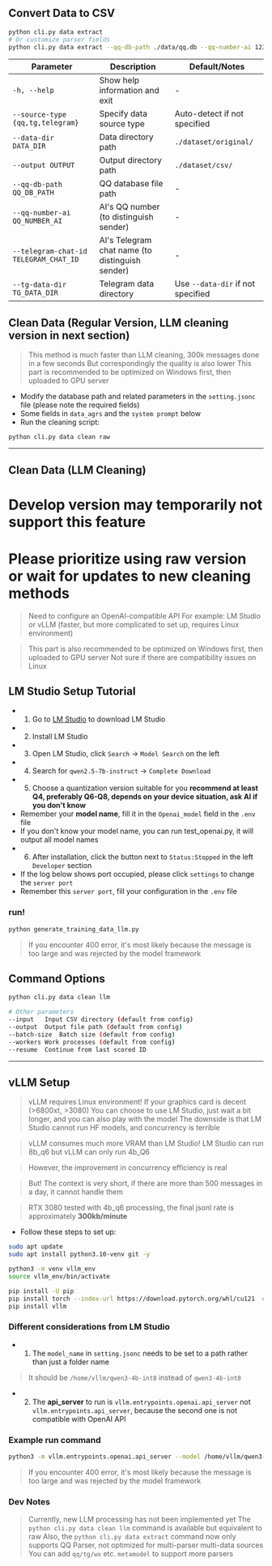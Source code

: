 ## Convert Data to CSV
```bash
python cli.py data extract
# Or customize parser fields
python cli.py data extract --qq-db-path ./data/qq.db --qq-number-ai 1234567890--output ./dataset/csv
```

| Parameter | Description | Default/Notes |
|-----------|-------------|---------------|
| `-h, --help` | Show help information and exit | - |
| `--source-type {qq,tg,telegram}` | Specify data source type | Auto-detect if not specified |
| `--data-dir DATA_DIR` | Data directory path | `./dataset/original/` |
| `--output OUTPUT` | Output directory path | `./dataset/csv/` |
| `--qq-db-path QQ_DB_PATH` | QQ database file path | - |
| `--qq-number-ai QQ_NUMBER_AI` | AI's QQ number (to distinguish sender) | - |
| `--telegram-chat-id TELEGRAM_CHAT_ID` | AI's Telegram chat name (to distinguish sender) | - |
| `--tg-data-dir TG_DATA_DIR` | Telegram data directory | Use `--data-dir` if not specified |


## Clean Data (Regular Version, LLM cleaning version in next section)
> This method is much faster than LLM cleaning, 300k messages done in a few seconds
> But correspondingly the quality is also lower
> This part is recommended to be optimized on Windows first, then uploaded to GPU server

* Modify the database path and related parameters in the `setting.jsonc` file (please note the required fields)
* Some fields in `data_agrs` and the `system prompt` below
* Run the cleaning script:

```bash
python cli.py data clean raw
```
---
## Clean Data (LLM Cleaning)
# Develop version may temporarily not support this feature
# Please prioritize using raw version or wait for updates to new cleaning methods
> Need to configure an OpenAI-compatible API
> For example: LM Studio or vLLM (faster, but more complicated to set up, requires Linux environment)

> This part is also recommended to be optimized on Windows first, then uploaded to GPU server
> Not sure if there are compatibility issues on Linux
## LM Studio Setup Tutorial
* 1. Go to [LM Studio](https://lmstudio.ai/) to download LM Studio
* 2. Install LM Studio
* 3. Open LM Studio, click `Search` -> `Model Search` on the left
* 4. Search for `qwen2.5-7b-instruct` -> `Complete Download`
* 5. Choose a quantization version suitable for you **recommend at least Q4, preferably Q6-Q8, depends on your device situation, ask AI if you don't know**
* Remember your **model name**, fill it in the `Openai_model` field in the `.env` file
* If you don't know your model name, you can run test_openai.py, it will output all model names
* 6. After installation, click the button next to `Status:Stopped` in the left `Developer` section
* If the log below shows port occupied, please click `settings` to change the `server port`
* Remember this `server port`, fill your configuration in the `.env` file

### run!
```bash
python generate_training_data_llm.py
```
> If you encounter 400 error, it's most likely because the message is too large and was rejected by the model framework

## Command Options

```bash
python cli.py data clean llm

# Other parameters
--input   Input CSV directory (default from config)
--output  Output file path (default from config)
--batch-size  Batch size (default from config)
--workers Work processes (default from config)
--resume  Continue from last scored ID
```

---

## vLLM Setup
> vLLM requires Linux environment!
> If your graphics card is decent (>6800xt, >3080)
> You can choose to use LM Studio, just wait a bit longer, and you can also play with the model
> The downside is that LM Studio cannot run HF models, and concurrency is terrible

> vLLM consumes much more VRAM than LM Studio! LM Studio can run 8b_q6 but vLLM can only run 4b_Q6

> However, the improvement in concurrency efficiency is real

> But! The context is very short, if there are more than 500 messages in a day, it cannot handle them

> RTX 3080 tested with 4b_q6 processing, the final jsonl rate is approximately **300kb/minute**
* Follow these steps to set up:
```bash
sudo apt update
sudo apt install python3.10-venv git -y

python3 -m venv vllm_env
source vllm_env/bin/activate

pip install -U pip
pip install torch --index-url https://download.pytorch.org/whl/cu121  # If you use CUDA
pip install vllm
```

### Different considerations from LM Studio
* 1. The `model_name` in `setting.jsonc` needs to be set to a path rather than just a folder name
> It should be `/home/vllm/qwen3-4b-int8` instead of `qwen3-4b-int8`
* 2. The **api_server** to run is `vllm.entrypoints.openai.api_server` not `vllm.entrypoints.api_server`, because the second one is not compatible with OpenAI API

### Example run command
```bash
python3 -m vllm.entrypoints.openai.api_server --model /home/vllm/qwen3-4b-int8 --gpu-memory-utilization 0.7 --max-model-len 10240 --max-num-seqs 4 --max-num-batched-tokens 2048 --dtype auto
```
> If you encounter 400 error, it's most likely because the message is too large and was rejected by the model framework


### Dev Notes
> Currently, new LLM processing has not been implemented yet
> The `python cli.py data clean llm` command is available but equivalent to raw
> Also, the `python cli.py data extract` command now only supports QQ Parser, not optimized for multi-parser multi-data sources
> You can add `qq/tg/wx` etc. `metamodel` to support more parsers